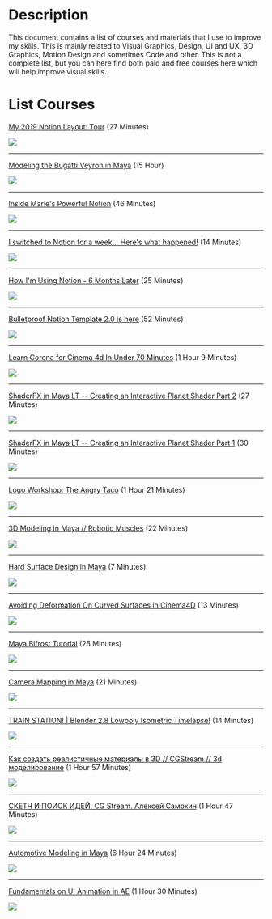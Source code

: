 # Description
This document contains a list of courses and materials that I use to improve my skills. This is mainly related to Visual Graphics, Design, UI and UX, 3D Graphics, Motion Design and sometimes Code and other. This is not a complete list, but you can here find both paid and free courses here which will help improve visual skills.

# List Courses

[My 2019 Notion Layout: Tour](https://cgi.tutsplus.com/tutorials/modeling-the-bugatti-veyron-in-maya-day-1--cg-3215) (27 Minutes)

![](https://i.pinimg.com/originals/38/52/e2/3852e2ca0c60a893efb14c14b54e46cb.jpg)

---

[Modeling the Bugatti Veyron in Maya](https://cgi.tutsplus.com/tutorials/modeling-the-bugatti-veyron-in-maya-day-1--cg-3215) (15 Hour)

![](https://cms-assets.tutsplus.com/uploads/users/71/posts/9533/final_image/BugattiVeryon_Preview.jpg)

---

[Inside Marie's Powerful Notion](https://youtu.be/GQAhT8erKV0) (46 Minutes)

![](https://i.ytimg.com/vi/GQAhT8erKV0/maxresdefault.jpg)

---

[I switched to Notion for a week... Here's what happened!](https://youtu.be/ONv_4aR_7e0) (14 Minutes)

![](https://i1.ytimg.com/vi/ONv_4aR_7e0/maxresdefault.jpg)

---

[How I'm Using Notion - 6 Months Later](https://youtu.be/KDU8uk9ywhc) (25 Minutes)

![](https://i1.ytimg.com/vi/KDU8uk9ywhc/maxresdefault.jpg)

---

[Bulletproof Notion Template 2.0 is here](https://youtu.be/mGpFcwQjXD4) (52 Minutes)

![](https://i.ytimg.com/vi/mGpFcwQjXD4/maxresdefault.jpg)

---

[Learn Corona for Cinema 4d In Under 70 Minutes](http://mographplus.com/97-a-quick-introduction-to-corona-for-cinema-4d/) (1 Hour 9 Minutes)

![](http://mographplus.com/wp-content/uploads/2018/03/01.jpg)

---

[ShaderFX in Maya LT -- Creating an Interactive Planet Shader Part 2](https://youtu.be/jaukPL7-nJw) (27 Minutes)

![](https://i.ytimg.com/vi/jaukPL7-nJw/maxresdefault.jpg)

---

[ShaderFX in Maya LT -- Creating an Interactive Planet Shader Part 1](https://youtu.be/p8r17HDgPSA) (30 Minutes)

![](https://i.ytimg.com/vi/p8r17HDgPSA/maxresdefault.jpg)

---

[Logo Workshop: The Angry Taco](https://www.pluralsight.com/courses/logo-workshop-angry-taco-907) (1 Hour 21 Minutes)

![](https://img.pluralsight.com/course-images/logo-workshop-angry-taco-907-v1.jpg)

---

[3D Modeling in Maya // Robotic Muscles](https://youtu.be/MWjU16jGQwU) (22 Minutes)

![](https://i.ytimg.com/vi/MWjU16jGQwU/maxresdefault.jpg)

---

[Hard Surface Design in Maya](https://www.youtube.com/watch?v=Xulmmvqxpao) (7 Minutes)

![](https://i.ytimg.com/vi/Xulmmvqxpao/maxresdefault.jpg)

---

[Avoiding Deformation On Curved Surfaces in Cinema4D](https://youtu.be/v-6rgr2oSpg) (13 Minutes)

![](https://i.ytimg.com/vi/v-6rgr2oSpg/maxresdefault.jpg)

---

[Maya Bifrost Tutorial](https://youtu.be/6Ep4SJ-WN9s) (25 Minutes)

![](http://immage.biz/images/2020/07/23/SeM5.jpg)

---

[Camera Mapping in Maya](https://youtu.be/9pCfj68W9AA) (21 Minutes)

![](http://immage.biz/images/2020/07/23/SeMi.jpg)

---

[TRAIN STATION! | Blender 2.8 Lowpoly Isometric Timelapse!](https://youtu.be/-BjJNMC048U) (14 Minutes)

![](https://i.ytimg.com/vi/-BjJNMC048U/maxresdefault.jpg)

---

[Как создать реалистичные материалы в 3D // CGStream // 3d моделирование](https://youtu.be/aocnpHoTAZg) (1 Hour 57 Minutes)

![](https://i.ytimg.com/vi/aocnpHoTAZg/maxresdefault.jpg)

---

[СКЕТЧ И ПОИСК ИДЕЙ. CG Stream. Алексей Самохин](https://youtu.be/ksvXm0YZm0Y) (1 Hour 47 Minutes)

![](https://i.ytimg.com/vi/ksvXm0YZm0Y/maxresdefault.jpg)

---

[Automotive Modeling in Maya](https://www.pluralsight.com/courses/automotive-modeling-maya-1266) (6 Hour 24 Minutes)

![](https://i.ytimg.com/vi/dlu6eqHwqWU/maxresdefault.jpg)

---

[Fundamentals on UI Animation in AE](https://motiondesign.school/products/ui-animation-fundamentals) (1 Hour 30 Minutes)

![](https://i.ytimg.com/vi/PsRa7meGGlI/maxresdefault.jpg)

